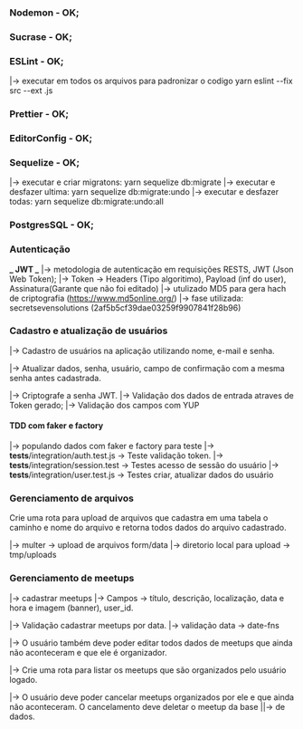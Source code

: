 ### Nodemon - OK;

### Sucrase - OK;

### ESLint - OK;

|-> executar em todos os arquivos para padronizar o codigo
yarn eslint --fix src --ext .js

### Prettier - OK;

### EditorConfig - OK;

### Sequelize - OK;

|-> executar e criar migratons: yarn sequelize db:migrate
|-> executar e desfazer ultima: yarn sequelize db:migrate:undo
|-> executar e desfazer todas: yarn sequelize db:migrate:undo:all

### PostgresSQL - OK;

### Autenticação

**_ JWT _**
|-> metodologia de autenticação em requisições RESTS, JWT (Json Web Token);
|-> Token -> Headers (Tipo algoritimo), Payload (inf do user), Assinatura(Garante que não foi editado)
|-> utulizado MD5 para gera hach de criptografia (https://www.md5online.org/)
|-> fase utilizada: secretsevensolutions (2af5b5cf39dae03259f9907841f28b96)

### Cadastro e atualização de usuários

|-> Cadastro de usuários na aplicação utilizando nome, e-mail e senha.

|-> Atualizar dados, senha, usuário, campo de confirmação com a mesma senha antes cadastrada.

|-> Criptografe a senha JWT.
|-> Validação dos dados de entrada atraves de Token gerado;
|-> Validação dos campos com YUP

#### TDD com faker e factory

|-> populando dados com faker e factory para teste
|-> **tests**/integration/auth.test.js -> Teste validação token.
|-> **tests**/integration/session.test -> Testes acesso de sessão do usuário
|-> **tests**/integration/user.test.js -> Testes criar, atualizar dados do usuário

### Gerenciamento de arquivos

Crie uma rota para upload de arquivos que cadastra em uma tabela o caminho e nome do arquivo e retorna todos dados do arquivo cadastrado.

|-> multer -> upload de arquivos form/data
|-> diretorio local para upload -> tmp/uploads

### Gerenciamento de meetups

|-> cadastrar meetups
|-> Campos -> título, descrição, localização, data e hora e imagem (banner), user_id.

|-> Validação cadastrar meetups por data.
|-> validação data -> date-fns

|-> O usuário também deve poder editar todos dados de meetups que ainda não aconteceram e que ele é organizador.

|-> Crie uma rota para listar os meetups que são organizados pelo usuário logado.

|-> O usuário deve poder cancelar meetups organizados por ele e que ainda não aconteceram. O cancelamento deve deletar o meetup da base ||-> de dados.
